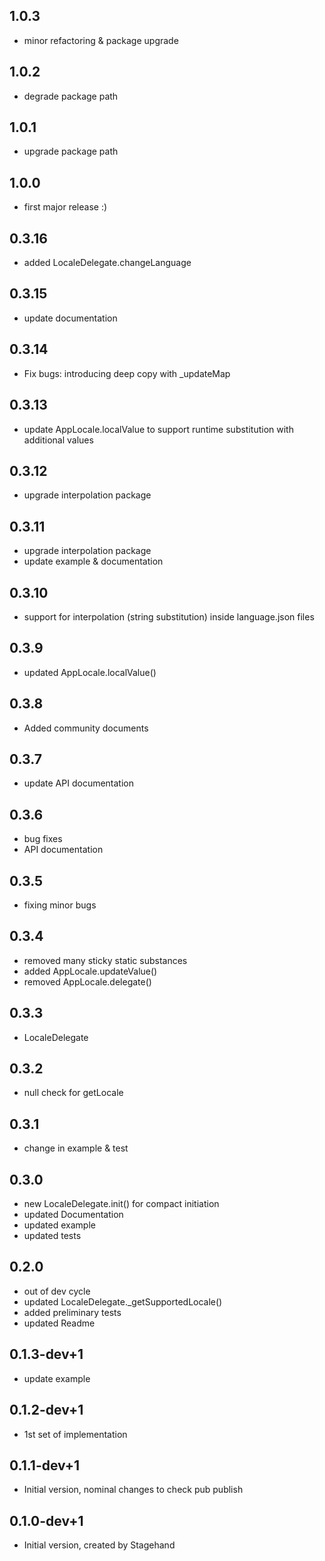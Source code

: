 ## 1.0.3
- minor refactoring & package upgrade

## 1.0.2
- degrade package path

## 1.0.1
- upgrade package path

## 1.0.0
- first major release :)

## 0.3.16
- added LocaleDelegate.changeLanguage

## 0.3.15
- update documentation

## 0.3.14
- Fix bugs: introducing deep copy with _updateMap

## 0.3.13
- update AppLocale.localValue to support runtime substitution with additional values

## 0.3.12
- upgrade interpolation package

## 0.3.11
- upgrade interpolation package
- update example & documentation

## 0.3.10
- support for interpolation (string substitution) inside language.json files

## 0.3.9
- updated AppLocale.localValue()

## 0.3.8
- Added community documents

## 0.3.7
- update API documentation

## 0.3.6
- bug fixes
- API documentation

## 0.3.5
- fixing minor bugs

## 0.3.4
- removed many sticky static substances
- added AppLocale.updateValue()
- removed AppLocale.delegate()

## 0.3.3
- LocaleDelegate

## 0.3.2
- null check for getLocale

## 0.3.1
- change in example & test

## 0.3.0
- new LocaleDelegate.init() for compact initiation
- updated Documentation
- updated example
- updated tests

## 0.2.0
- out of dev cycle
- updated LocaleDelegate.\_getSupportedLocale()
- added preliminary tests
- updated Readme

## 0.1.3-dev+1
- update example

## 0.1.2-dev+1
- 1st set of implementation

## 0.1.1-dev+1
- Initial version, nominal changes to check pub publish

## 0.1.0-dev+1
- Initial version, created by Stagehand
